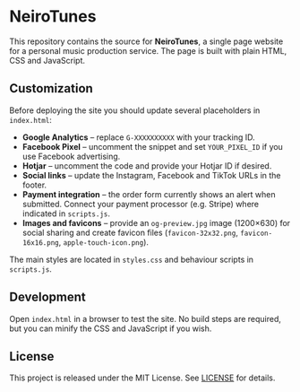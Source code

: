 # NeiroTunes

This repository contains the source for **NeiroTunes**, a single page website for a personal music production service. The page is built with plain HTML, CSS and JavaScript.

## Customization

Before deploying the site you should update several placeholders in `index.html`:

- **Google Analytics** – replace `G-XXXXXXXXXX` with your tracking ID.
- **Facebook Pixel** – uncomment the snippet and set `YOUR_PIXEL_ID` if you use Facebook advertising.
- **Hotjar** – uncomment the code and provide your Hotjar ID if desired.
- **Social links** – update the Instagram, Facebook and TikTok URLs in the footer.
- **Payment integration** – the order form currently shows an alert when submitted. Connect your payment processor (e.g. Stripe) where indicated in `scripts.js`.
- **Images and favicons** – provide an `og-preview.jpg` image (1200×630) for social sharing and create favicon files (`favicon-32x32.png`, `favicon-16x16.png`, `apple-touch-icon.png`).

The main styles are located in `styles.css` and behaviour scripts in `scripts.js`.

## Development

Open `index.html` in a browser to test the site. No build steps are required, but you can minify the CSS and JavaScript if you wish.

## License

This project is released under the MIT License. See [LICENSE](LICENSE) for details.
